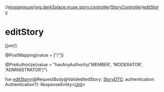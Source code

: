 //[elysianmuse](../../../index.md)/[org.darkSolace.muse.story.controller](../index.md)/[StoryController](index.md)/[editStory](edit-story.md)

# editStory

[jvm]\

@PostMapping(value = [&quot;/&quot;])

@PreAuthorize(value = &quot;hasAnyAuthority('MEMBER', 'MODERATOR', 'ADMINISTRATOR')&quot;)

fun [editStory](edit-story.md)(@RequestBody@ValideditedStory: [StoryDTO](../../org.darkSolace.muse.story.model.dto/-story-d-t-o/index.md), authentication: Authentication?): ResponseEntity&lt;[Unit](https://kotlinlang.org/api/latest/jvm/stdlib/kotlin/-unit/index.html)&gt;
